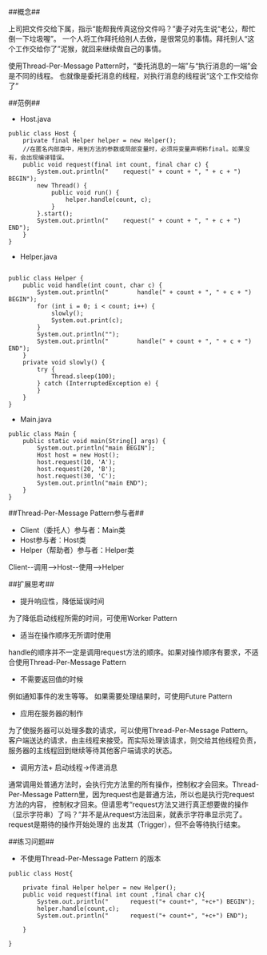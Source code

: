 ##概念##

上司把文件交给下属，指示“能帮我传真这份文件吗？”妻子对先生说“老公，帮忙倒一下垃圾喔”。
一个人将工作拜托给别人去做，是很常见的事情。拜托别人“这个工作交给你了”泥猴，就回来继续做自己的事情。

使用Thread-Per-Message Pattern时，“委托消息的一端”与“执行消息的一端”会是不同的线程。
也就像是委托消息的线程，对执行消息的线程说“这个工作交给你了”


##范例##

- Host.java

```
public class Host {
    private final Helper helper = new Helper();
    //在匿名内部类中，用到方法的参数或局部变量时，必须将变量声明称final。如果没有，会出现编译错误。
    public void request(final int count, final char c) {
        System.out.println("    request(" + count + ", " + c + ") BEGIN");
        new Thread() {
            public void run() {
                helper.handle(count, c);
            }
        }.start();
        System.out.println("    request(" + count + ", " + c + ") END");
    }
}

```

- Helper.java

```

public class Helper {
    public void handle(int count, char c) {
        System.out.println("        handle(" + count + ", " + c + ") BEGIN");
        for (int i = 0; i < count; i++) {
            slowly();
            System.out.print(c);
        }
        System.out.println("");
        System.out.println("        handle(" + count + ", " + c + ") END");
    }
    private void slowly() {
        try {
            Thread.sleep(100);
        } catch (InterruptedException e) {
        }
    }
}

```

- Main.java

```
public class Main {
    public static void main(String[] args) {
        System.out.println("main BEGIN");
        Host host = new Host();
        host.request(10, 'A');
        host.request(20, 'B');
        host.request(30, 'C');
        System.out.println("main END");
    }
}

```

##Thread-Per-Message Pattern参与者##

- Client（委托人）参与者：Main类
- Host参与者：Host类
- Helper（帮助者）参与者：Helper类

Client--调用-->Host--使用-->Helper


##扩展思考##

- 提升响应性，降低延误时间

为了降低启动线程所需的时间，可使用Worker Pattern


- 适当在操作顺序无所谓时使用

handle的顺序并不一定是调用request方法的顺序。如果对操作顺序有要求，不适合使用Thread-Per-Message Pattern

- 不需要返回值的时候

例如通知事件的发生等等。
如果需要处理结果时，可使用Future Pattern

- 应用在服务器的制作

为了使服务器可以处理多数的请求，可以使用Thread-Per-Message Pattern。
客户端送达的请求，由主线程来接受。而实际处理该请求，则交给其他线程负责，服务器的主线程回到继续等待其他客户端请求的状态。


- 调用方法+ 启动线程->传递消息

通常调用处普通方法时，会执行完方法里的所有操作，控制权才会回来。Thread-Per-Message Pattern里，因为request也是普通方法，所以也是执行完request方法的内容，
控制权才回来。但请思考“request方法又进行真正想要做的操作（显示字符串）了吗？”并不是从request方法回来，就表示字符串显示完了。request是期待的操作开始处理的
出发其（Trigger），但不会等待执行结束。

##练习问题##


- 不使用Thread-Per-Message Pattern 的版本

```
public class Host{

	private final Helper helper = new Helper();
	public void request(final int count ,final char c){
		System.out.println("      request("+ count+", "+c+") BEGIN");
		helper.handle(count,c);
		System.out.println("      request("+ count+", "+c+") END");
		
	}

}
```